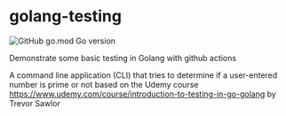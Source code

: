 # golang-testing
![GitHub go.mod Go version](https://img.shields.io/github/go-mod/go-version/:argally/:golang-testing)


Demonstrate some basic testing in Golang with github actions 

A command line application (CLI) that tries to determine if a user-entered number is prime or not based on the Udemy course https://www.udemy.com/course/introduction-to-testing-in-go-golang by Trevor Sawlor 


